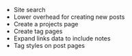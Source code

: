 - Site search
- Lower overhead for creating new posts
- Create a projects page
- Create tag pages
- Expand links data to include notes
- Tag styles on post pages
